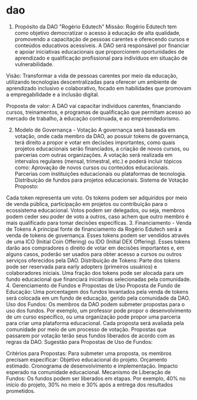 # dao

1. Propósito da DAO "Rogério Edutech"
Missão: Rogério Edutech tem como objetivo democratizar o acesso à educação de alta qualidade, promovendo a capacitação de pessoas carentes e oferecendo cursos e conteúdos educativos acessíveis. A DAO será responsável por financiar e apoiar iniciativas educacionais que proporcionem oportunidades de aprendizado e qualificação profissional para indivíduos em situação de vulnerabilidade.

Visão: Transformar a vida de pessoas carentes por meio da educação, utilizando tecnologias descentralizadas para oferecer um ambiente de aprendizado inclusivo e colaborativo, focado em habilidades que promovam a empregabilidade e a inclusão digital.

Proposta de valor: A DAO vai capacitar indivíduos carentes, financiando cursos, treinamentos, e programas de qualificação que permitam acesso ao mercado de trabalho, à educação continuada, e ao empreendedorismo.

2. Modelo de Governança - Votação
A governança será baseada em votação, onde cada membro da DAO, ao possuir tokens de governança, terá direito a propor e votar em decisões importantes, como quais projetos educacionais serão financiados, a criação de novos cursos, ou parcerias com outras organizações.
A votação será realizada em intervalos regulares (mensal, trimestral, etc.) e poderá incluir tópicos como:
Aprovação de novos cursos ou conteúdos educacionais.
Parcerias com instituições educacionais ou plataformas de tecnologia.
Distribuição de fundos para projetos educacionais.
Sistema de Votação Proposto:

Cada token representa um voto.
Os tokens podem ser adquiridos por meio de venda pública, participação em projetos ou contribuição para o ecossistema educacional.
Votos podem ser delegados, ou seja, membros podem ceder seu poder de voto a outros, caso achem que outro membro é mais qualificado para tomar decisões específicas.
3. Financiamento - Venda de Tokens
A principal fonte de financiamento da Rogério Edutech será a venda de tokens de governança. Esses tokens podem ser vendidos através de uma ICO (Initial Coin Offering) ou IDO (Initial DEX Offering).
Esses tokens darão aos compradores o direito de votar em decisões importantes e, em alguns casos, poderão ser usados para obter acesso a cursos ou outros serviços oferecidos pela DAO.
Distribuição de Tokens:
Parte dos tokens pode ser reservada para early adopters (primeiros usuários) e colaboradores iniciais.
Uma fração dos tokens pode ser alocada para um fundo educacional que financiará iniciativas selecionadas pela comunidade.
4. Gerenciamento de Fundos e Propostas de Uso
Proposta de Fundo de Educação: Uma porcentagem dos fundos levantados pela venda de tokens será colocada em um fundo de educação, gerido pela comunidade da DAO.
Uso dos Fundos:
Os membros da DAO podem submeter propostas para o uso dos fundos. Por exemplo, um professor pode propor o desenvolvimento de um curso específico, ou uma organização pode propor uma parceria para criar uma plataforma educacional.
Cada proposta será avaliada pela comunidade por meio de um processo de votação.
Propostas que passarem por votação terão seus fundos liberados de acordo com as regras da DAO.
Sugestão para Propostas de Uso de Fundos:

Critérios para Propostas: Para submeter uma proposta, os membros precisam especificar:
Objetivo educacional do projeto.
Orçamento estimado.
Cronograma de desenvolvimento e implementação.
Impacto esperado na comunidade educacional.
Mecanismo de Liberação de Fundos: Os fundos podem ser liberados em etapas. Por exemplo, 40% no início do projeto, 30% no meio e 30% após a entrega dos resultados prometidos.
